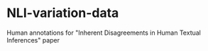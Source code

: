 # NLI-variation-data
Human annotations for "Inherent Disagreements in Human Textual Inferences" paper
